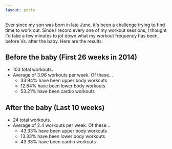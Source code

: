 ```yaml
---
layout: posts
---
```


Ever since my son was born in late June, it's been a challenge trying to find time to work out. Since I record every one of my workout sessions, I thought I'd take a few minutes to jot down what my workout frequency has been, before Vs. after the baby.  Here are the results:

## Before the baby (First 26 weeks in 2014)
* 103 total workouts.
* Average of 3.96 workouts per week.  Of these...
	* 33.94% have been upper body workouts
	* 12.84% have been lower body workouts
	* 53.21% have been cardio workouts

## After the baby (Last 10 weeks)
* 24 total workouts.
* Average of 2.4 workouts per week.  Of these...
	* 43.33% have been upper body workouts
	* 13.33% have been lower body workouts
	* 43.33% have been cardio workouts
